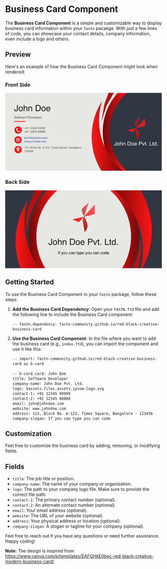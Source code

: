 # Business Card Component

The **Business Card Component** is a simple and customizable way to display 
business card information within your `fastn` pacakge. With just a few lines of 
code, you can showcase your contact details, company information, even 
include a logo and others.

## Preview

Here's an example of how the Business Card Component might look when rendered:

### Front Side

![front.png](.github/assets/front.png)

### Back Side

![back.png](.github/assets/back.png)


## Getting Started

To use the Business Card Component in your `fastn` package, follow these steps:

1. **Add the Business Card Dependency**: Open your `FASTN.ftd` file and add 
   the following line to include the Business Card component:
   ```ftd
   -- fastn.dependency: fastn-community.github.io/red-black-creative-business-card
   ```
2. **Use the Business Card Component**: In the file where you want to add 
   the business card (e.g., `index.ftd`), you can import the component and 
   use it like this:
    ```ftd
    -- import: fastn-community.github.io/red-black-creative-business-card as b-card
    
    -- b-card.card: John Doe
    title: Software Developer
    company-name: John Doe Pvt. Ltd.
    logo: $assets.files.assets.ipsum-logo.svg
    contact-1: +91 12345 99999
    contact-2: +91 12345 88888
    email: john@johndoe.com
    website: www.johndoe.com
    address: 123, Block No. A-123, Times Square, Bangalore - 123456
    company-slogan: If you can type you can code
    ```
   
## Customization

Feel free to customize the business card by adding, removing, or modifying 
fields.

## Fields

- `title`: The job title or position.
- `company-name`: The name of your company or organization.
- `logo`: The path to your company logo file. Make sure to provide the correct 
  file path.
- `contact-1`: The primary contact number (optional).
- `contact-2`: An alternate contact number (optional).
- `email`: Your email address (optional).
- `website`: The URL of your website (optional).
- `address`: Your physical address or location (optional).
- `company-slogan`: A slogan or tagline for your company (optional).

Feel free to reach out if you have any questions or need further assistance. Happy coding!


**Note:** The design is inspired from https://www.canva.com/p/templates/EAFQHkE0bec-red-black-creative-modern-business-card/
